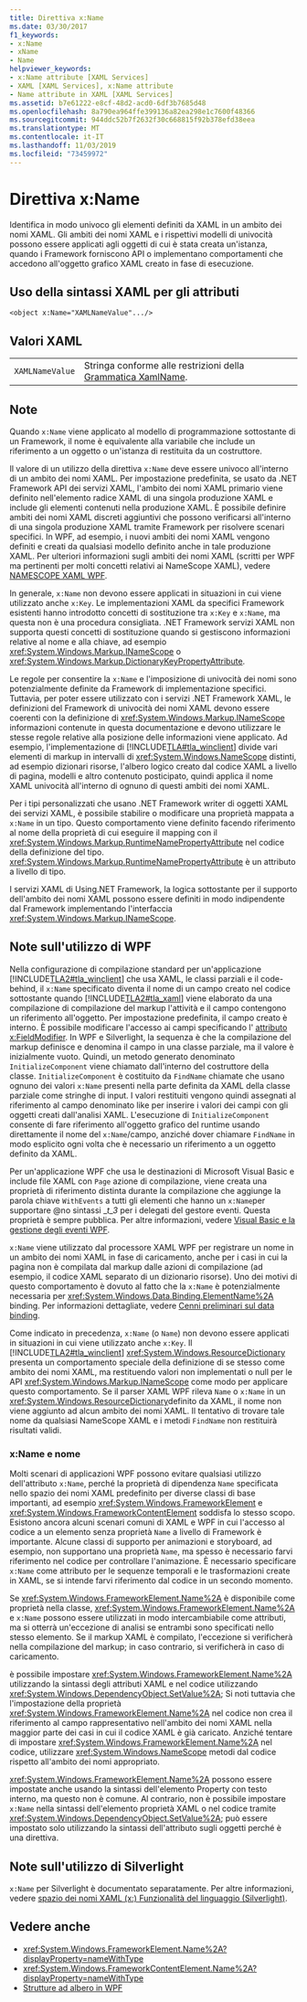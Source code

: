 ```yaml
---
title: Direttiva x:Name
ms.date: 03/30/2017
f1_keywords:
- x:Name
- xName
- Name
helpviewer_keywords:
- x:Name attribute [XAML Services]
- XAML [XAML Services], x:Name attribute
- Name attribute in XAML [XAML Services]
ms.assetid: b7e61222-e8cf-48d2-acd0-6df3b7685d48
ms.openlocfilehash: 8a790ea964ffe399136a82ea298e1c7600f48366
ms.sourcegitcommit: 944ddc52b7f2632f30c668815f92b378efd38eea
ms.translationtype: MT
ms.contentlocale: it-IT
ms.lasthandoff: 11/03/2019
ms.locfileid: "73459972"
---
```

# <a name="xname-directive"></a>Direttiva x:Name
Identifica in modo univoco gli elementi definiti da XAML in un ambito dei nomi XAML. Gli ambiti dei nomi XAML e i rispettivi modelli di univocità possono essere applicati agli oggetti di cui è stata creata un'istanza, quando i Framework forniscono API o implementano comportamenti che accedono all'oggetto grafico XAML creato in fase di esecuzione.  
  
## <a name="xaml-attribute-usage"></a>Uso della sintassi XAML per gli attributi  
  
```xaml  
<object x:Name="XAMLNameValue".../>  
```  
  
## <a name="xaml-values"></a>Valori XAML  
  
|||  
|-|-|  
|`XAMLNameValue`|Stringa conforme alle restrizioni della [Grammatica XamlName](xamlname-grammar.md).|  
  
## <a name="remarks"></a>Note  
 Quando `x:Name` viene applicato al modello di programmazione sottostante di un Framework, il nome è equivalente alla variabile che include un riferimento a un oggetto o un'istanza di restituita da un costruttore.  
  
 Il valore di un utilizzo della direttiva `x:Name` deve essere univoco all'interno di un ambito dei nomi XAML. Per impostazione predefinita, se usato da .NET Framework API dei servizi XAML, l'ambito dei nomi XAML primario viene definito nell'elemento radice XAML di una singola produzione XAML e include gli elementi contenuti nella produzione XAML. È possibile definire ambiti dei nomi XAML discreti aggiuntivi che possono verificarsi all'interno di una singola produzione XAML tramite Framework per risolvere scenari specifici. In WPF, ad esempio, i nuovi ambiti dei nomi XAML vengono definiti e creati da qualsiasi modello definito anche in tale produzione XAML. Per ulteriori informazioni sugli ambiti dei nomi XAML (scritti per WPF ma pertinenti per molti concetti relativi ai NameScope XAML), vedere [NAMESCOPE XAML WPF](../wpf/advanced/wpf-xaml-namescopes.md).  
  
 In generale, `x:Name` non devono essere applicati in situazioni in cui viene utilizzato anche `x:Key`. Le implementazioni XAML da specifici Framework esistenti hanno introdotto concetti di sostituzione tra `x:Key` e `x:Name`, ma questa non è una procedura consigliata. .NET Framework servizi XAML non supporta questi concetti di sostituzione quando si gestiscono informazioni relative al nome e alla chiave, ad esempio <xref:System.Windows.Markup.INameScope> o <xref:System.Windows.Markup.DictionaryKeyPropertyAttribute>.  
  
 Le regole per consentire la `x:Name` e l'imposizione di univocità dei nomi sono potenzialmente definite da Framework di implementazione specifici. Tuttavia, per poter essere utilizzato con i servizi .NET Framework XAML, le definizioni del Framework di univocità dei nomi XAML devono essere coerenti con la definizione di <xref:System.Windows.Markup.INameScope> informazioni contenute in questa documentazione e devono utilizzare le stesse regole relative alla posizione delle informazioni viene applicato. Ad esempio, l'implementazione di [!INCLUDE[TLA#tla_winclient](../../../includes/tlasharptla-winclient-md.md)] divide vari elementi di markup in intervalli di <xref:System.Windows.NameScope> distinti, ad esempio dizionari risorse, l'albero logico creato dal codice XAML a livello di pagina, modelli e altro contenuto posticipato, quindi applica il nome XAML univocità all'interno di ognuno di questi ambiti dei nomi XAML.  
  
 Per i tipi personalizzati che usano .NET Framework writer di oggetti XAML dei servizi XAML, è possibile stabilire o modificare una proprietà mappata a `x:Name` in un tipo. Questo comportamento viene definito facendo riferimento al nome della proprietà di cui eseguire il mapping con il <xref:System.Windows.Markup.RuntimeNamePropertyAttribute> nel codice della definizione del tipo.  <xref:System.Windows.Markup.RuntimeNamePropertyAttribute> è un attributo a livello di tipo.  
  
 I servizi XAML di Using.NET Framework, la logica sottostante per il supporto dell'ambito dei nomi XAML possono essere definiti in modo indipendente dal Framework implementando l'interfaccia <xref:System.Windows.Markup.INameScope>.  
  
## <a name="wpf-usage-notes"></a>Note sull'utilizzo di WPF  
 Nella configurazione di compilazione standard per un'applicazione [!INCLUDE[TLA2#tla_winclient](../../../includes/tla2sharptla-winclient-md.md)] che usa XAML, le classi parziali e il code-behind, il `x:Name` specificato diventa il nome di un campo creato nel codice sottostante quando [!INCLUDE[TLA2#tla_xaml](../../../includes/tla2sharptla-xaml-md.md)] viene elaborato da una compilazione di compilazione del markup l'attività e il campo contengono un riferimento all'oggetto. Per impostazione predefinita, il campo creato è interno. È possibile modificare l'accesso ai campi specificando l' [attributo x:FieldModifier](x-fieldmodifier-directive.md). In WPF e Silverlight, la sequenza è che la compilazione del markup definisce e denomina il campo in una classe parziale, ma il valore è inizialmente vuoto. Quindi, un metodo generato denominato `InitializeComponent` viene chiamato dall'interno del costruttore della classe. `InitializeComponent` è costituito da `FindName` chiamate che usano ognuno dei valori `x:Name` presenti nella parte definita da XAML della classe parziale come stringhe di input. I valori restituiti vengono quindi assegnati al riferimento al campo denominato like per inserire i valori dei campi con gli oggetti creati dall'analisi XAML. L'esecuzione di `InitializeComponent` consente di fare riferimento all'oggetto grafico del runtime usando direttamente il nome del `x:Name`/campo, anziché dover chiamare `FindName` in modo esplicito ogni volta che è necessario un riferimento a un oggetto definito da XAML.  
  
 Per un'applicazione WPF che usa le destinazioni di Microsoft Visual Basic e include file XAML con `Page` azione di compilazione, viene creata una proprietà di riferimento distinta durante la compilazione che aggiunge la parola chiave `WithEvents` a tutti gli elementi che hanno un `x:Name`per supportare @no sintassi __t_3_ per i delegati del gestore eventi. Questa proprietà è sempre pubblica. Per altre informazioni, vedere [Visual Basic e la gestione degli eventi WPF](../wpf/advanced/visual-basic-and-wpf-event-handling.md).  
  
 `x:Name` viene utilizzato dal processore XAML WPF per registrare un nome in un ambito dei nomi XAML in fase di caricamento, anche per i casi in cui la pagina non è compilata dal markup dalle azioni di compilazione (ad esempio, il codice XAML separato di un dizionario risorse). Uno dei motivi di questo comportamento è dovuto al fatto che la `x:Name` è potenzialmente necessaria per <xref:System.Windows.Data.Binding.ElementName%2A> binding. Per informazioni dettagliate, vedere [Cenni preliminari sul data binding](../../desktop-wpf/data/data-binding-overview.md).  
  
 Come indicato in precedenza, `x:Name` (o `Name`) non devono essere applicati in situazioni in cui viene utilizzato anche `x:Key`. Il [!INCLUDE[TLA2#tla_winclient](../../../includes/tla2sharptla-winclient-md.md)] <xref:System.Windows.ResourceDictionary> presenta un comportamento speciale della definizione di se stesso come ambito dei nomi XAML, ma restituendo valori non implementati o null per le API <xref:System.Windows.Markup.INameScope> come modo per applicare questo comportamento. Se il parser XAML WPF rileva `Name` o `x:Name` in un <xref:System.Windows.ResourceDictionary>definito da XAML, il nome non viene aggiunto ad alcun ambito dei nomi XAML. Il tentativo di trovare tale nome da qualsiasi NameScope XAML e i metodi `FindName` non restituirà risultati validi.  
  
### <a name="xname-and-name"></a>x:Name e nome  
 Molti scenari di applicazioni WPF possono evitare qualsiasi utilizzo dell'attributo `x:Name`, perché la proprietà di dipendenza `Name` specificata nello spazio dei nomi XAML predefinito per diverse classi di base importanti, ad esempio <xref:System.Windows.FrameworkElement> e <xref:System.Windows.FrameworkContentElement> soddisfa lo stesso scopo. Esistono ancora alcuni scenari comuni di XAML e WPF in cui l'accesso al codice a un elemento senza proprietà `Name` a livello di Framework è importante. Alcune classi di supporto per animazioni e storyboard, ad esempio, non supportano una proprietà `Name`, ma spesso è necessario farvi riferimento nel codice per controllare l'animazione. È necessario specificare `x:Name` come attributo per le sequenze temporali e le trasformazioni create in XAML, se si intende farvi riferimento dal codice in un secondo momento.  
  
 Se <xref:System.Windows.FrameworkElement.Name%2A> è disponibile come proprietà nella classe, <xref:System.Windows.FrameworkElement.Name%2A> e `x:Name` possono essere utilizzati in modo intercambiabile come attributi, ma si otterrà un'eccezione di analisi se entrambi sono specificati nello stesso elemento. Se il markup XAML è compilato, l'eccezione si verificherà nella compilazione del markup; in caso contrario, si verificherà in caso di caricamento.  
  
 è possibile impostare <xref:System.Windows.FrameworkElement.Name%2A> utilizzando la sintassi degli attributi XAML e nel codice utilizzando <xref:System.Windows.DependencyObject.SetValue%2A>; Si noti tuttavia che l'impostazione della proprietà <xref:System.Windows.FrameworkElement.Name%2A> nel codice non crea il riferimento al campo rappresentativo nell'ambito dei nomi XAML nella maggior parte dei casi in cui il codice XAML è già caricato. Anziché tentare di impostare <xref:System.Windows.FrameworkElement.Name%2A> nel codice, utilizzare <xref:System.Windows.NameScope> metodi dal codice rispetto all'ambito dei nomi appropriato.  
  
 <xref:System.Windows.FrameworkElement.Name%2A> possono essere impostate anche usando la sintassi dell'elemento Property con testo interno, ma questo non è comune. Al contrario, non è possibile impostare `x:Name` nella sintassi dell'elemento proprietà XAML o nel codice tramite <xref:System.Windows.DependencyObject.SetValue%2A>; può essere impostato solo utilizzando la sintassi dell'attributo sugli oggetti perché è una direttiva.  
  
## <a name="silverlight-usage-notes"></a>Note sull'utilizzo di Silverlight  
 `x:Name` per Silverlight è documentato separatamente. Per altre informazioni, vedere [spazio dei nomi XAML (x:) Funzionalità del linguaggio (Silverlight)](https://go.microsoft.com/fwlink/?LinkId=199081).  
  
## <a name="see-also"></a>Vedere anche

- <xref:System.Windows.FrameworkElement.Name%2A?displayProperty=nameWithType>
- <xref:System.Windows.FrameworkContentElement.Name%2A?displayProperty=nameWithType>
- [Strutture ad albero in WPF](../wpf/advanced/trees-in-wpf.md)
